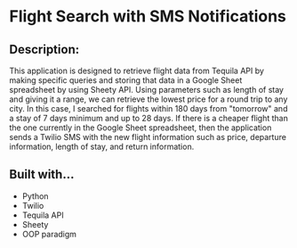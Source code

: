 # Flight Search with SMS Notifications

## Description:

This application is designed to retrieve flight data from Tequila API by 
making specific queries and storing that data in a Google Sheet spreadsheet by
using Sheety API. Using parameters such as length of stay and giving it a range,
we can retrieve the lowest price for a round trip to any city. In this case, I searched
for flights within 180 days from "tomorrow" and a stay of 7 days minimum and up to 28 days.
If there is a cheaper flight than the one currently in the Google Sheet spreadsheet, then
the application sends a Twilio SMS with the new flight information such as price, departure
information, length of stay, and return information.

## Built with...

* Python
* Twilio
* Tequila API
* Sheety
* OOP paradigm

